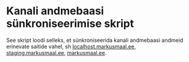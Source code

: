 # Kanali andmebaasi sünkroniseerimise skript

See skript loodi selleks, et sünkroniseerida kanali andmebaasi andmeid erinevate saitide vahel, sh [localhost.markusmaal.ee](https://localhost.markusmaal.ee), [staging.markusmaal.ee](https://staging.markusmaal.ee), [markusmaal.ee](https://markusmaal.ee).